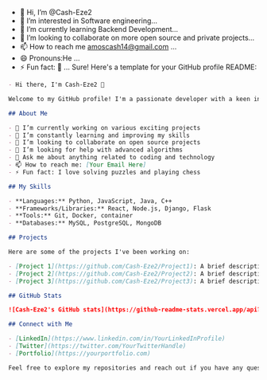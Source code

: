 - 👋 Hi, I’m @Cash-Eze2
- 👀 I’m interested in Software engineering...
- 🌱 I’m currently learning Backend Development...
- 💞️ I’m looking to collaborate on more open source and private projects...
- 📫 How to reach me amoscash14@gmail.com ...
- 😄 Pronouns:He ...
- ⚡ Fun fact: 🤪 ...
Sure! Here's a template for your GitHub profile README:

```markdown
- Hi there, I'm Cash-Eze2 👋

Welcome to my GitHub profile! I'm a passionate developer with a keen interest in software development and technology. 

## About Me

- 🔭 I’m currently working on various exciting projects
- 🌱 I’m constantly learning and improving my skills
- 👯 I’m looking to collaborate on open source projects
- 🤔 I’m looking for help with advanced algorithms
- 💬 Ask me about anything related to coding and technology
- 📫 How to reach me: [Your Email Here]
- ⚡ Fun fact: I love solving puzzles and playing chess

## My Skills

- **Languages:** Python, JavaScript, Java, C++
- **Frameworks/Libraries:** React, Node.js, Django, Flask
- **Tools:** Git, Docker, container 
- **Databases:** MySQL, PostgreSQL, MongoDB

## Projects

Here are some of the projects I've been working on:

- [Project 1](https://github.com/Cash-Eze2/Project1): A brief description of what this project is about.
- [Project 2](https://github.com/Cash-Eze2/Project2): A brief description of what this project is about.
- [Project 3](https://github.com/Cash-Eze2/Project3): A brief description of what this project is about.

## GitHub Stats

![Cash-Eze2's GitHub stats](https://github-readme-stats.vercel.app/api?username=Cash-Eze2&show_icons=true&theme=radical)

## Connect with Me

- [LinkedIn](https://www.linkedin.com/in/YourLinkedInProfile)
- [Twitter](https://twitter.com/YourTwitterHandle)
- [Portfolio](https://yourportfolio.com)

Feel free to explore my repositories and reach out if you have any questions or collaboration ideas!

```


<!---
Cash-Eze2/Cash-Eze2 is a ✨ special ✨ repository because its `README.md` (this file) appears on your GitHub profile.
You can click the Preview link to take a look at your changes.
--->
